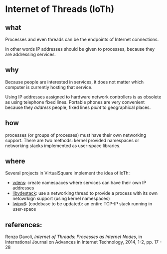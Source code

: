 Internet of Threads (IoTh)
====

what
----
Processes and even threads can be the endpoints of Internet connections.

In other words IP addresses should be given to processes, because they are addressing services.

why
----
Because people are interested in services, it does not matter which computer is currently hosting
that service.

Using IP addresses assigned to hardware network controllers is as obsolete as using telephone fixed lines.
Portable phones are very convenient because they _address_ people, fixed lines _point_ to geographical
places. 

how
----
processes (or groups of processes) must have their own networking support. There are two methods:
kernel provided namespaces or networking stacks implemented as user-space libraries.

where
----
Several projects in VirtualSquare implement the idea of IoTh:

* [vdens](https://github.com/rd235/vdens): create namespaces where services can have their own IP addresses
* [libvdestack](https://github.com/rd235/libvdestack): use a networking thread to provide a process with its own netowrkign support (using kernel namespaces)
* [lwipv6](https://github.com/virtualsquare/view-os/tree/master/lwipv6): (codebase to be updated): an entire TCP-IP stack running in user-space

references:
----
Renzo Davoli, _Internet of Threads: Processes as Internet Nodes_, in International Journal on Advances in Internet Technology, 2014, 1-2, pp. 17 - 28

